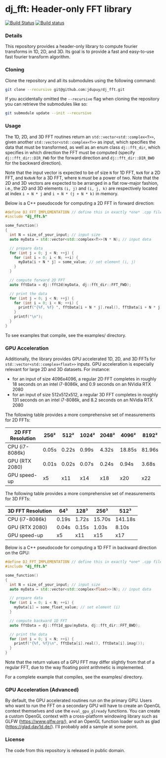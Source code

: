 # dj_fft: Header-only FFT library

[![Build Status](https://travis-ci.org/jdupuy/dj_fft.svg?branch=master)](https://travis-ci.org/jdupuy/dj_fft)
[![Build status](https://ci.appveyor.com/api/projects/status/nwcgmc1l74h8sudk?svg=true)](https://ci.appveyor.com/project/jdupuy/dj-fft)

### Details
This repository provides a header-only library to compute fourier transforms in 1D, 2D, and 3D. Its goal is to provide a fast and easy-to-use fast fourier transform algorithm. 

### Cloning

Clone the repository and all its submodules using the following command:
```sh
git clone --recursive git@github.com:jdupuy/dj_fft.git
```

If you accidentally omitted the `--recursive` flag when cloning the repository you can retrieve the submodules like so:
```sh
git submodule update --init --recursive
```

### Usage
The 1D, 2D, and 3D FFT routines return an `std::vector<std::complex<T>>`, given another `std::vector<std::complex<T>>` as input, which specifies the data that must be transformed, as well as an enum class `dj::fft_dir`, which specifies in which direction the FFT must be computed (specify `dj::fft_dir::DIR_FWD` for the forward direction and `dj::fft_dir::DIR_BWD` for the backward direction).

Note that the input vector is expected to be of size `N` for 1D FFT, `NxN` for a 2D FFT, and `NxNxN` for a 3D FFT, where `N` *must* be a power of two. Note that the 2D and 3D vectors are expected to be arranged in a flat row-major fashion, i.e., the 2D and 3D elements `(i, j)` and `(i, j, k)` are respectively located at index `i + N * j` and `i + N * (j + N * k)` in memory.

Below is a C++ pseudocode for computing a 2D FFT in forward direction:
```c++
#define DJ_FFT_IMPLEMENTATION // define this in exactly *one* .cpp file
#include "dj_fft.h"

some_function()
{
  int N = size_of_your_input; // input size
  auto myData = std::vector<std::complex<T>>(N * N); // input data

  // prepare data
  for (int j = 0; j < N; ++j) {
    for (int i = 0; i < N; ++i) {
      myData[i + N * j] = some_value; // set element (i, j)
    }
  }

  // compute forward 2D FFT
  auto fftData = dj::fft2d(myData, dj::fft_dir::FFT_FWD);

  // print the data
  for (int j = 0; j < N; ++j) {
    for (int i = 0; i < N; ++i) {
      printf("{%f, %f} ", fftData[i + N * j].real(), fftData[i + N * j].imag());
    }
    printf("\n");
  }
}
```

To see examples that compile, see the examples/ directory. 

### GPU Acceleration
Additionally, the library provides GPU accelerated 1D, 2D, and 3D FFTs for `std::vector<std::complex<float>>` inputs. GPU acceleration is especially relevant for large 2D and 3D datasets. For instance:
- for an input of size 4096x4096, a regular 2D FFT completes in roughly 18 seconds on an intel i7-8086k, and 0.9 seconds on an NVidia RTX 2080
- for an input of size 512x512x512, a regular 3D FFT completes in roughly 131 seconds on an intel i7-8086k, and 8.2 seconds on an NVidia RTX 2080

The following table provides a more comprehensive set of measurements for 2D FFTs:

| 2D FFT Resolution | 256² | 512² | 1024² | 2048² | 4096² | 8192² |
| --- | --- | --- | --- | --- | --- | --- |
| CPU (i7-8086k) | 0.05s | 0.22s | 0.99s | 4.32s | 18.85s | 81.96s |
| GPU (RTX 2080) | 0.01s | 0.02s | 0.07s | 0.24s | 0.94s | 3.68s |
| GPU speed-up | x5 | x11 | x14 | x18 | x20 | x22 |

The following table provides a more comprehensive set of measurements for 3D FFTs:

| 3D FFT Resolution | 64³ | 128³ | 256³ | 512³ |
| --- | --- | --- | --- | --- |
| CPU (i7-8086k) | 0.19s | 1.72s | 15.70s | 141.18s |
| GPU (RTX 2080) | 0.04s | 0.15s | 1.03s | 8.10s |
| GPU speed-up | x5 | x11 | x15 | x17 |

Below is a C++ pseudocode for computing a 1D FFT in backward direction on the GPU:

```c++
#define DJ_FFT_IMPLEMENTATION // define this in exactly *one* .cpp file
#include "dj_fft.h"

some_function()
{
  int N = size_of_your_input; // input size
  auto myData = std::vector<std::complex<float>>(N); // input data

  // prepare data
  for (int i = 0; i < N; ++i) {
    myData[i] = some_float_value; // set element (i)
  }

  // compute backward 1D FFT
  auto fftData = dj::fft1d_gpu(myData, dj::fft_dir::FFT_BWD);

  // print the data
  for (int i = 0; i < N; ++i) {
    printf("{%f, %f}\n", fftData[i].real(), fftData[i].imag());
  }
}
```
Note that the return values of a GPU FFT may differ slightly from that of a regular FFT, due to the way floating point arithmetic is implemented.

For a complete example that compiles, see the examples/ directory.

### GPU Acceleration (Advanced)
By default, the GPU accelerated routines run on the primary GPU. Users who want to run the FFT on a secondary GPU will have to create an OpenGL context themselves and use the `eval_gpu_glready` functions. You can create a custom OpenGL context with a cross-platform windowing library such as GLFW (https://www.glfw.org/), and an OpenGL function loader such as glad (https://glad.dav1d.de/). I'll probably add a sample at some point.

### License
The code from this repository is released in public domain.
